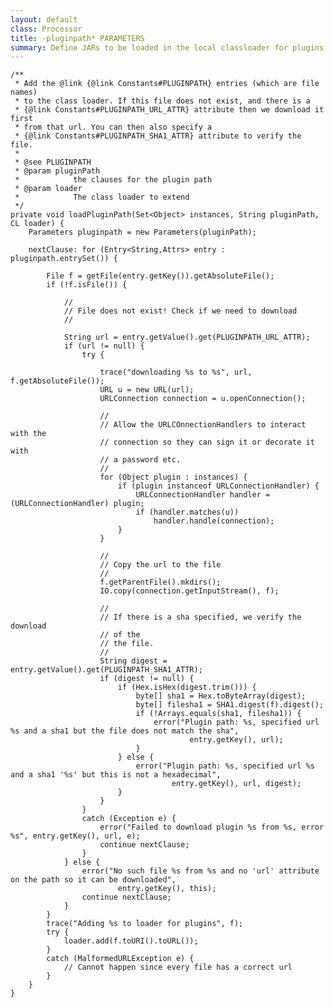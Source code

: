 ```yaml
---
layout: default
class: Processor
title: -pluginpath* PARAMETERS 
summary: Define JARs to be loaded in the local classloader for plugins. 
---
```


	/**
	 * Add the @link {@link Constants#PLUGINPATH} entries (which are file names)
	 * to the class loader. If this file does not exist, and there is a
	 * {@link Constants#PLUGINPATH_URL_ATTR} attribute then we download it first
	 * from that url. You can then also specify a
	 * {@link Constants#PLUGINPATH_SHA1_ATTR} attribute to verify the file.
	 * 
	 * @see PLUGINPATH
	 * @param pluginPath
	 *            the clauses for the plugin path
	 * @param loader
	 *            The class loader to extend
	 */
	private void loadPluginPath(Set<Object> instances, String pluginPath, CL loader) {
		Parameters pluginpath = new Parameters(pluginPath);

		nextClause: for (Entry<String,Attrs> entry : pluginpath.entrySet()) {

			File f = getFile(entry.getKey()).getAbsoluteFile();
			if (!f.isFile()) {

				//
				// File does not exist! Check if we need to download
				//

				String url = entry.getValue().get(PLUGINPATH_URL_ATTR);
				if (url != null) {
					try {

						trace("downloading %s to %s", url, f.getAbsoluteFile());
						URL u = new URL(url);
						URLConnection connection = u.openConnection();

						//
						// Allow the URLCOnnectionHandlers to interact with the
						// connection so they can sign it or decorate it with
						// a password etc.
						//
						for (Object plugin : instances) {
							if (plugin instanceof URLConnectionHandler) {
								URLConnectionHandler handler = (URLConnectionHandler) plugin;
								if (handler.matches(u))
									handler.handle(connection);
							}
						}

						//
						// Copy the url to the file
						//
						f.getParentFile().mkdirs();
						IO.copy(connection.getInputStream(), f);

						//
						// If there is a sha specified, we verify the download
						// of the
						// the file.
						//
						String digest = entry.getValue().get(PLUGINPATH_SHA1_ATTR);
						if (digest != null) {
							if (Hex.isHex(digest.trim())) {
								byte[] sha1 = Hex.toByteArray(digest);
								byte[] filesha1 = SHA1.digest(f).digest();
								if (!Arrays.equals(sha1, filesha1)) {
									error("Plugin path: %s, specified url %s and a sha1 but the file does not match the sha",
											entry.getKey(), url);
								}
							} else {
								error("Plugin path: %s, specified url %s and a sha1 '%s' but this is not a hexadecimal",
										entry.getKey(), url, digest);
							}
						}
					}
					catch (Exception e) {
						error("Failed to download plugin %s from %s, error %s", entry.getKey(), url, e);
						continue nextClause;
					}
				} else {
					error("No such file %s from %s and no 'url' attribute on the path so it can be downloaded",
							entry.getKey(), this);
					continue nextClause;
				}
			}
			trace("Adding %s to loader for plugins", f);
			try {
				loader.add(f.toURI().toURL());
			}
			catch (MalformedURLException e) {
				// Cannot happen since every file has a correct url
			}
		}
	}
